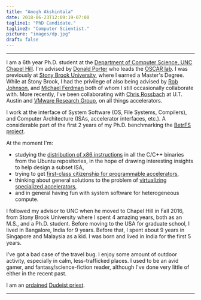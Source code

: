 ```yaml
---
title: "Amogh Akshintala"
date: 2018-06-23T12:09:19-07:00
tagline1: "PhD Candidate."
tagline2: "Computer Scientist."
picture: "images/dp.jpg"
draft: false
---
```


---
I am a 6th year Ph.D. student at the [Department of Computer Science, UNC Chapel Hill](http://cs.unc.edu/).
I'm advised by [Donald Porter](https://cs.unc.edu/~porter) who leads the [OSCAR lab](http://oscarlab.github.io).
I was previously at [Stony Brook University](https://www.cs.stonybrook.edu/index.php),
where I earned a Master's Degree.
While at Stony Brook, I had the privilege of also being advised by
[Rob Johnson](https://research.vmware.com/researchers/rob-johnson),
and [Michael Ferdman](http://compas.cs.stonybrook.edu/~mferdman/)
both of whom I still occasionally collaborate with.
More recently, I've been collaborating with [Chris Rossbach](http://www.cs.utexas.edu/~rossbach/)
at U.T. Austin and [VMware Research Group](https://research.vmware.com/),
on all things accelerators.

I work at the interface of System Software (OS, File Systems, Compilers), and Computer
Architecture (ISAs, accelerator interfaces, etc.). A considerable part of the first 2
years of my Ph.D. benchmarking the [BetrFS project](http://www.betrfs.org).

At the moment I'm:

* studying the [distribution of x86 instructions](http://x86instructionpop.com/) in all the C/C++ binaries from the Ubuntu repositories, in the hope of drawing interesting insights to help design a subset ISA,
* trying to get [first-class citizenship for programmable accelerators](https://drive.google.com/file/d/1XNnoErAb5h9FaRoKvfUgypjYvLwja5J9/view?usp=sharing),
* thinking about general solutions to the problem of [virtualizing specialized accelerators](https://research.vmware.com/projects/trillium),
* and in general having fun with system software for heterogeneous compute.

I followed my advisor to UNC when he moved to Chapel Hill in Fall 2016, from Stony Brook University where I spent 4 amazing years, both as an M.S., and a Ph.D. student. Before moving to the USA for graduate school, I lived in Bangalore, India for 9 years. Before that, I spent about 9 years in Singapore and Malaysia as a kid. I was born and lived in India for the first 5 years.

I've got a bad case of the travel bug. I enjoy some amount of outdoor activity, especially in calm, less-trafficked places. I used to be an avid gamer, and fantasy/science-fiction reader, although I've done very little of either in the recent past.

I am an [ordained](https://dudeism.com/ordcertificate-print.php?ordname=Amogh%20Akshintala&orddate=12/30/2018) [Dudeist priest](https://dudeism.com/).

---
